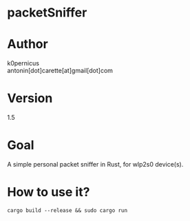# packetSniffer

# Author

k0pernicus  
antonin[dot]carette[at]gmail[dot]com

# Version

1.5

# Goal

A simple personal packet sniffer in Rust, for wlp2s0 device(s).

# How to use it?

```cargo build --release && sudo cargo run```
